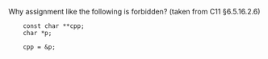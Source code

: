 Why assignment like the following is forbidden?
(taken from C11 §6.5.16.2.6)

```
    const char **cpp;
    char *p;

    cpp = &p;
```